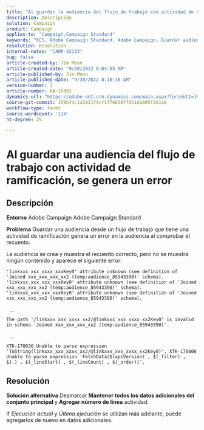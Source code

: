 ```yaml
---
title: "Al guardar la audiencia del flujo de trabajo con actividad de ramificación se genera un error"
description: Descripción
solution: Campaign
product: Campaign
applies-to: "Campaign,Campaign Standard"
keywords: "KCS, Adobe Campaign Standard, Adobe Campaign, Guardar audiencia, flujo de trabajo, actividad de ramificación, error, solución de problemas"
resolution: Resolution
internal-notes: "CAMP-42133"
bug: false
article-created-by: Jim Menn
article-created-date: "9/30/2022 8:04:55 AM"
article-published-by: Jim Menn
article-published-date: "9/30/2022 8:18:18 AM"
version-number: 3
article-number: KA-15801
dynamics-url: "https://adobe-ent.crm.dynamics.com/main.aspx?forceUCI=1&pagetype=entityrecord&etn=knowledgearticle&id=22d4478e-9640-ed11-9db1-0022480866ad"
source-git-commit: 159b74c1a192174cf1f766307f051da805f261a8
workflow-type: tm+mt
source-wordcount: '114'
ht-degree: 2%

---
```


# Al guardar una audiencia del flujo de trabajo con actividad de ramificación, se genera un error

## Descripción


<b>Entorno</b>
Adobe Campaign Adobe Campaign Standard

<b>Problema</b>
Guardar una audiencia desde un flujo de trabajo que tiene una actividad de ramificación genera un error en la audiencia al comprobar el recuento.

La audiencia se crea y muestra el recuento correcto, pero no se muestra ningún contenido y aparece el siguiente error:


```
'linkxxx_xxx_xxxx_xxxKey0' attribute unknown (see definition of 'Joined xxx_xxx_xxx_xx2 (temp:audience_85943390)' schema). 'linkxxx_xxx_xxx_xxxKey0' attribute unknown (see definition of 'Joined xxx_xxx_xxx_xx2 (temp:audience_85943390)' schema). 'linkxxx_xxx_xxx_xxxKey0' attribute unknown (see definition of 'Joined xxx_xxx_xxx_xx2 (temp:audience_85943390)' schema).

 __ 

The path '/linkxxx_xxx_xxxx_xx2/@linkxxx_xxx_xxxx_xx2Key0' is invalid in schema 'Joined xxx_xxx_xxx_xx2 (temp:audience_85943390)'.

 __ 

XTK-170036 Unable to parse expression 'ToString(linkxxx_xxx_xxxx_xx2/@linkxxx_xxx_xxxx_xx2Key0)'. XTK-170006 Unable to parse expression 'FetchData($(apiVersion) , $(_filter) , $(.) , $(_lineStart) , $(_lineCount) , $(_order))'.
```



## Resolución


<b>Solución alternativa</b>
Desmarcar <b>Mantener todos los datos adicionales del conjunto principal </b>y <b>Agregar número de línea</b> actividad.

If *Ejecución actual* y *Última ejecución* se utilizan más adelante, puede agregarlos de nuevo en datos adicionales.
